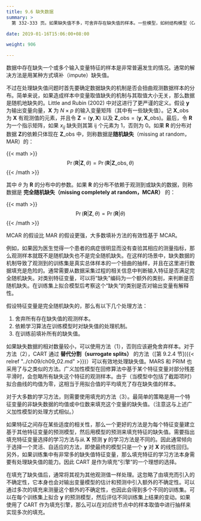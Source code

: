 ```yaml
---
title: 9.6 缺失数据
summary: >
  第 332-333 页。如果缺失值不多，可舍弃存在缺失值的样本。一些模型，如树结构模型（CART、MARS 和 PRIM）以及广义加性模型，在拟合过程中可以适应存在缺失值的训练集。另外，一般的方法是用某种模型的预测来填充缺失的特征变量。

date: 2019-01-16T15:06:00+08:00

weight: 906

---
```


数据中存在缺失一个或多个输入变量特征的样本是非常普遍发生的情况。通常的解决方法是用某种方式填补（impute）缺失值。

不过在处理缺失值问题时首先要确定数据缺失的机制是否会扭曲观测数据样本的分布。简单来说，如果造成样本中变量取值缺失的机制与其取值大小无关，那么数据是随机地缺失的。Little and Rubin (2002) 中对这进行了更严谨的定义。假设 $\mathbf{y}$ 为输出变量向量，$\mathbf{X}$ 为 $N\times p$ 的输入变量矩阵（其中有一些缺失值）。记 $\mathbf{X}\_\text{obs}$ 为 $\mathbf{X}$ 有观测值的元素，并且令 $\mathbf{Z}=(\mathbf{y},\mathbf{X})$ 以及 $\mathbf{Z}\_\text{obs}=(\mathbf{y},\mathbf{X}\_\text{obs})$。最后，令 $\mathbf{R}$ 为一个指示矩阵，如果 $x_{ij}$ 缺失则其第 ij 个元素为 1，否则为 0。如果 $\mathbf{R}$ 的分布对数据 $\mathbf{Z}$的依赖只体现在 $\mathbf{Z}\_\text{obs}$ 中，则称数据是**随机缺失**（missing at random，MAR）的：

{{< math >}}
$$\operatorname{Pr}(\mathbf{R}|\mathbf{Z}, \theta) =
  \operatorname{Pr}(\mathbf{R}|\mathbf{Z}\_\text{obs}, \theta) \tag{9.31}$$
{{< /math >}}

其中 $\theta$ 为 $\mathbf{R}$ 的分布中的参数。如果 $\mathbf{R}$ 的分布不依赖于观测到或缺失的数据，则称数据是 **完全随机缺失（missing completely at random，MCAR）** 的：

{{< math >}}
$$\operatorname{Pr}(\mathbf{R}|\mathbf{Z}, \theta) =
  \operatorname{Pr}(\mathbf{R}|\theta) \tag{9.32}$$
{{< /math >}}

MCAR 的假设比 MAR 的假设更强，大多数填补方法的有效性基于 MCAR。

例如，如果因为医生觉得一个患者的病症很明显而没有查验其相应的测量指标，那么观测样本就既不是随机缺失也不是完全随机缺失。在这样的场景中，缺失数据的机制导致了观测到的训练集是真实总体样本的一个扭曲的抽样，并且在这里进行数据填充是危险的。通常需要从数据采集过程的相关信息中判断输入特征是否满足完全随机缺失。对类别特征变量，可以将“缺失”编码为一个额外的类别，来判断是否随机缺失。在训练集上拟合模型后考察这个“缺失”的类别是否对输出变量有解释性。

假设特征变量是完全随机缺失的，那么有以下几个处理方法：

1. 舍弃所有存在缺失值的观测样本。
2. 依赖学习算法在训练模型时对缺失值的处理机制。
3. 在训练前填补所有的缺失值。

如果缺失数据的相对数量较小，可以使用方法（1），否则应该避免舍弃样本。对于方法（2），CART 通过 **替代分割（surrogate splits）** 的方法（[第 9.2.4 节]({{< relref "../ch09/ch09_02.md" >}})）可以有效地处理缺失值。MARS 和 PRIM 也采用了与之类似的方法。广义加性模型在回修算法中基于某个特征变量对部分残差平滑时，会忽略所有缺失这个特征的观测样本。由于（当模型中包括了截距项时）拟合曲线的均值为零，这相当于用拟合值的平均填充了存在缺失值的样本。

对于大多数的学习方法，则需要使用填充的方法（3）。最简单的策略是用一个特征变量的非缺失数据的均值或中位数来填充这个变量的缺失值。（注意这与上述广义加性模型的处理方式相似。）

如果特征之间存在某些适度的相关性，那么一个更好的方法是为每个特征变量建立基于其他特征变量的预测模型，然后用模型的预测来填充特征的缺失值。需要指出填充特征变量选择的学习方法与从 $\mathbf{X}$ 预测 $\mathbf{y}$ 的学习方法是不同的。因此通常倾向于选择一个灵活、自适应的方法，即使最终的模型只是一个 $\mathbf{y}$ 对 $\mathbf{X}$ 的线性回归。另外，如果训练集中有非常多的缺失值特征变量，那么填充特征的学习方法本身需要有处理缺失值的能力。因此 CART 是作为填充“引擎”的一个理想的选择。

在填充了缺失值后，通常将其视为其他观测值一样处理。这忽略了由填充而引入的不确定性，它本身也会对输出变量模型的估计和预测中引入额外的不确定性。可以通过多次的填充来测量这个额外的不确定性，也因此会得到多个不同的训练集。可以在每个训练集上拟合 $\mathbf{y}$ 的预测模型，然后评估不同训练集上结果的变动。如果使用了 CART 作为填充引擎，那么可以在对应终节点中的样本取值中进行抽样来实现多次的填充。